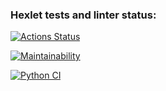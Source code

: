 ### Hexlet tests and linter status:
[![Actions Status](https://github.com/sskam12/python-project-lvl1/workflows/hexlet-check/badge.svg)](https://github.com/sskam12/python-project-lvl1/actions)

[![Maintainability](https://api.codeclimate.com/v1/badges/df3efe87bc8c1eb9d94c/maintainability)](https://codeclimate.com/github/sskam12/python-project-lvl1/maintainability)

[![Python CI](https://github.com/sskam12/python-project-lvl1/actions/workflows/linter_test.yml/badge.svg)](https://github.com/sskam12/python-project-lvl1/actions/workflows/linter_test.yml)
